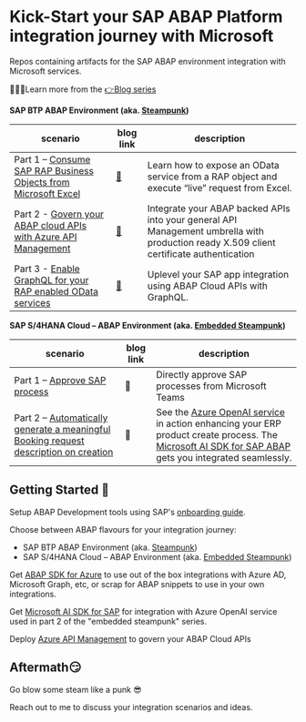 # Kick-Start your SAP ABAP Platform integration journey with Microsoft

Repos containing artifacts for the SAP ABAP environment integration with Microsoft services.

👩🏽‍🎓Learn more from the [👉Blog series](https://blogs.sap.com/2023/06/06/kick-start-your-sap-abap-platform-integration-journey-with-microsoft/)

**SAP BTP ABAP Environment (aka. [Steampunk](https://discovery-center.cloud.sap/serviceCatalog/abap-environment?region=all&tab=feature))**

| scenario | blog link | description |
| --- | --- | --- |
| Part 1 – [Consume SAP RAP Business Objects from Microsoft Excel](./steampunk-part1) | [🔗](https://blogs.sap.com/2023/06/20/sap-btp-abap-environment-integration-journey-with-microsoft-part-1/) | Learn how to expose an OData service from a RAP object and execute “live” request from Excel. |
| Part 2 - [Govern your ABAP cloud APIs with Azure API Management](./steampunk-part2) | [🔗](https://blogs.sap.com/2023/07/14/sap-btp-abap-environment-integration-journey-with-microsoft-part-2-using-api-management/) | Integrate your ABAP backed APIs into your general API Management umbrella with production ready X.509 client certificate authentication |
| Part 3 - [Enable GraphQL for your RAP enabled OData services](./steampunk-part3) | [🔗]() | Uplevel your SAP app integration using ABAP Cloud APIs with GraphQL. |

**SAP S/4HANA Cloud  – ABAP Environment (aka. [Embedded Steampunk](https://blogs.sap.com/2022/10/25/how-to-use-embedded-steampunk-in-sap-s-4hana-cloud-private-edition-and-in-on-premise-the-new-abap-extensibility-guide/))**

| scenario | blog link | description |
| --- | --- | --- |
| Part 1 – [Approve SAP process](./embedded-steampunk-part1) | 🔗 | Directly approve SAP processes from Microsoft Teams |
| Part 2 – [Automatically generate a meaningful Booking request description on creation](./embedded-steampunk-part2) | 🔗 | See the [Azure OpenAI service](https://learn.microsoft.com/azure/ai-services/openai/overview) in action enhancing your ERP product create process. The [Microsoft AI SDK for SAP ABAP](https://microsoft.github.io/aisdkforsapabap/) gets you integrated seamlessly. |

## Getting Started 🚀

Setup ABAP Development tools using SAP's [onboarding guide](https://developers.sap.com/tutorials/abap-environment-trial-onboarding.html#146ad3ba-8f2e-454b-93f2-0bbd1dc0ae1f).

Choose between ABAP flavours for your integration journey:

- SAP BTP ABAP Environment (aka. [Steampunk](https://discovery-center.cloud.sap/serviceCatalog/abap-environment?region=all&tab=feature))
- SAP S/4HANA Cloud  – ABAP Environment (aka. [Embedded Steampunk](https://blogs.sap.com/2022/10/25/how-to-use-embedded-steampunk-in-sap-s-4hana-cloud-private-edition-and-in-on-premise-the-new-abap-extensibility-guide/))

Get [ABAP SDK for Azure](https://github.com/microsoft/ABAP-SDK-for-Azure) to use out of the box integrations with Azure AD, Microsoft Graph, etc, or scrap for ABAP snippets to use in your own integrations.

Get [Microsoft AI SDK for SAP](https://microsoft.github.io/aisdkforsapabap/) for integration with Azure OpenAI service used in part 2 of the "embedded steampunk" series.

Deploy [Azure API Management](https://learn.microsoft.com/azure/api-management/get-started-create-service-instance) to govern your ABAP Cloud APIs

## Aftermath😏

Go blow some steam like a punk 😎

Reach out to me to discuss your integration scenarios and ideas.
